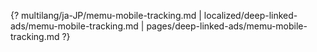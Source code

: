 {? multilang/ja-JP/memu-mobile-tracking.md | localized/deep-linked-ads/memu-mobile-tracking.md | pages/deep-linked-ads/memu-mobile-tracking.md ?}
